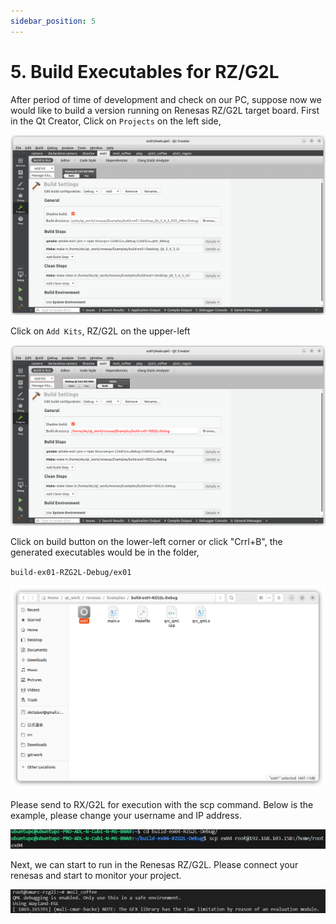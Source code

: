 ```yaml
---
sidebar_position: 5
---
```


# 5. Build Executables for RZ/G2L

After period of time of development and check on our PC, suppose now we would like to build a version running on Renesas RZ/G2L target board. First in the Qt Creator, Click on `Projects` on the left side,

![alt text](image-12.png)

Click on `Add Kits`, RZ/G2L on the upper-left

![alt text](image-13.png)

Click on build button on the lower-left corner or click "Crrl+B", the generated executables would be in the folder,

`build-ex01-RZG2L-Debug/ex01`

![alt text](image-14.png)

Please send to RX/G2L for execution with the scp command. Below is the example, please change your username and IP address.

![alt text](image-31.png)

Next, we can start to run in the Renesas RZ/G2L. Please connect your renesas and start to monitor your project.

![alt text](image-32.png)